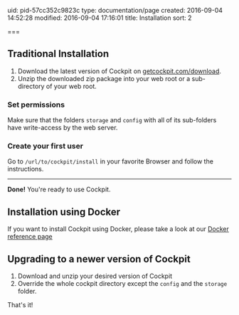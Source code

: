 uid: pid-57cc352c9823c
type: documentation/page
created: 2016-09-04 14:52:28
modified: 2016-09-04 17:16:01
title: Installation
sort: 2

===
## Traditional Installation

1. Download the latest version of Cockpit on [getcockpit.com/download](http://getcockpit.com/download).
2. Unzip the downloaded zip package into your web root or a sub-directory of your web root.

### Set permissions

Make sure that the folders `storage` and `config` with all of its sub-folders have write-access by the web server.


### Create your first user

Go to `/url/to/cockpit/install` in your favorite Browser and follow the instructions.

---
**Done!** You're ready to use Cockpit.

## Installation using Docker

If you want to install Cockpit using Docker, please take a look at our [Docker reference page](http://getcockpit.com/documentation/reference/docker)

## Upgrading to a newer version of Cockpit

1. Download and unzip your desired version of Cockpit
2. Override the whole cockpit directory except the `config` and the `storage` folder.

That's it! 
